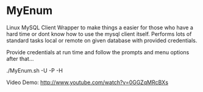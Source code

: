 MyEnum
======

Linux MySQL Client Wrapper to make things a easier for those who have a hard time or dont know how to use the mysql client itself. Performs lots of standard tasks local or remote on given database with provided credentials. 

Provide credentials at run time and follow the prompts and menu options after that...

./MyEnum.sh -U <username> -P <Password> -H <host>

Video Demo: 
http://www.youtube.com/watch?v=0GGZqMRcBXs